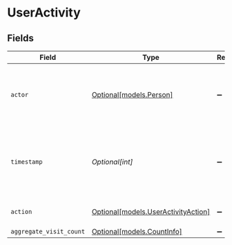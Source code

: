 # UserActivity


## Fields

| Field                                                                  | Type                                                                   | Required                                                               | Description                                                            | Example                                                                |
| ---------------------------------------------------------------------- | ---------------------------------------------------------------------- | ---------------------------------------------------------------------- | ---------------------------------------------------------------------- | ---------------------------------------------------------------------- |
| `actor`                                                                | [Optional[models.Person]](../models/person.md)                         | :heavy_minus_sign:                                                     | N/A                                                                    | {<br/>"name": "George Clooney",<br/>"obfuscatedId": "abc123"<br/>}     |
| `timestamp`                                                            | *Optional[int]*                                                        | :heavy_minus_sign:                                                     | Unix timestamp of the activity (in seconds since epoch UTC).           |                                                                        |
| `action`                                                               | [Optional[models.UserActivityAction]](../models/useractivityaction.md) | :heavy_minus_sign:                                                     | The action for the activity                                            |                                                                        |
| `aggregate_visit_count`                                                | [Optional[models.CountInfo]](../models/countinfo.md)                   | :heavy_minus_sign:                                                     | N/A                                                                    |                                                                        |